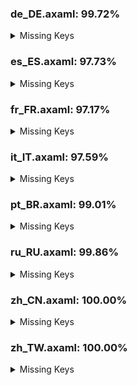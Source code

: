 ### de_DE.axaml: 99.72%


<details>
<summary>Missing Keys</summary>

- Text.CommitDetail.Files.Search
- Text.WorkingCopy.CommitToEdit

</details>

### es_ES.axaml: 97.73%


<details>
<summary>Missing Keys</summary>

- Text.CommitDetail.Files.Search
- Text.CommitDetail.Info.Children
- Text.Fetch.Force
- Text.Preference.Appearance.FontSize
- Text.Preference.Appearance.FontSize.Default
- Text.Preference.Appearance.FontSize.Editor
- Text.Preference.General.ShowChildren
- Text.Repository.FilterCommits
- Text.Repository.FilterCommits.Default
- Text.Repository.FilterCommits.Exclude
- Text.Repository.FilterCommits.Include
- Text.Repository.HistoriesOrder
- Text.Repository.HistoriesOrder.ByDate
- Text.Repository.HistoriesOrder.Topo
- Text.SHALinkCM.NavigateTo
- Text.WorkingCopy.CommitToEdit

</details>

### fr_FR.axaml: 97.17%


<details>
<summary>Missing Keys</summary>

- Text.CherryPick.AppendSourceToMessage
- Text.CherryPick.Mainline.Tips
- Text.CommitCM.CherryPickMultiple
- Text.CommitDetail.Files.Search
- Text.Fetch.Force
- Text.Preference.Appearance.FontSize
- Text.Preference.Appearance.FontSize.Default
- Text.Preference.Appearance.FontSize.Editor
- Text.Preference.General.ShowChildren
- Text.Repository.CustomActions
- Text.Repository.FilterCommits
- Text.Repository.FilterCommits.Default
- Text.Repository.FilterCommits.Exclude
- Text.Repository.FilterCommits.Include
- Text.Repository.HistoriesOrder
- Text.Repository.HistoriesOrder.ByDate
- Text.Repository.HistoriesOrder.Topo
- Text.ScanRepositories
- Text.SHALinkCM.NavigateTo
- Text.WorkingCopy.CommitToEdit

</details>

### it_IT.axaml: 97.59%


<details>
<summary>Missing Keys</summary>

- Text.CommitDetail.Files.Search
- Text.CommitDetail.Info.Children
- Text.Configure.IssueTracker.AddSampleGitLabMergeRequest
- Text.Configure.OpenAI.Preferred
- Text.Configure.OpenAI.Preferred.Tip
- Text.Fetch.Force
- Text.Preference.General.ShowChildren
- Text.Repository.FilterCommits
- Text.Repository.FilterCommits.Default
- Text.Repository.FilterCommits.Exclude
- Text.Repository.FilterCommits.Include
- Text.Repository.HistoriesOrder
- Text.Repository.HistoriesOrder.ByDate
- Text.Repository.HistoriesOrder.Topo
- Text.SHALinkCM.CopySHA
- Text.SHALinkCM.NavigateTo
- Text.WorkingCopy.CommitToEdit

</details>

### pt_BR.axaml: 99.01%


<details>
<summary>Missing Keys</summary>

- Text.CommitDetail.Files.Search
- Text.CommitDetail.Info.Children
- Text.Fetch.Force
- Text.Preference.General.ShowChildren
- Text.Repository.FilterCommits
- Text.SHALinkCM.NavigateTo
- Text.WorkingCopy.CommitToEdit

</details>

### ru_RU.axaml: 99.86%


<details>
<summary>Missing Keys</summary>

- Text.CommitDetail.Files.Search

</details>

### zh_CN.axaml: 100.00%


<details>
<summary>Missing Keys</summary>



</details>

### zh_TW.axaml: 100.00%


<details>
<summary>Missing Keys</summary>



</details>
